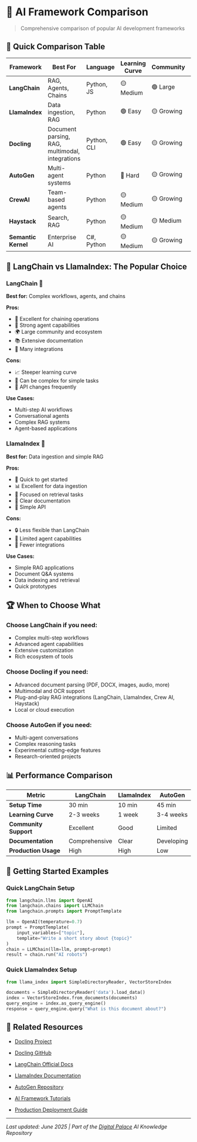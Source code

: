 # 🔄 AI Framework Comparison

> Comprehensive comparison of popular AI development frameworks

## 🚀 **Quick Comparison Table**

| Framework | Best For | Language | Learning Curve | Community | Production Ready |
|-----------|----------|----------|----------------|-----------|------------------|
| **LangChain** | RAG, Agents, Chains | Python, JS | 🟡 Medium | 🟢 Large | ✅ Yes |
| **LlamaIndex** | Data ingestion, RAG | Python | 🟢 Easy | 🟡 Growing | ✅ Yes |
| **Docling** | Document parsing, RAG, multimodal, integrations | Python, CLI | 🟢 Easy | 🟡 Growing | ✅ Yes |
| **AutoGen** | Multi-agent systems | Python | 🔴 Hard | 🟡 Growing | ⚠️ Experimental |
| **CrewAI** | Team-based agents | Python | 🟡 Medium | 🟡 Growing | ✅ Yes |
| **Haystack** | Search, RAG | Python | 🟡 Medium | 🟡 Medium | ✅ Yes |
| **Semantic Kernel** | Enterprise AI | C#, Python | 🟡 Medium | 🟡 Growing | ✅ Yes |

## 🎯 **LangChain vs LlamaIndex: The Popular Choice**

### **LangChain** 🦜
**Best for:** Complex workflows, agents, and chains

**Pros:**
- 🔗 Excellent for chaining operations
- 🤖 Strong agent capabilities
- 🌍 Large community and ecosystem
- 📚 Extensive documentation
- 🔌 Many integrations

**Cons:**
- 📈 Steeper learning curve
- 🧩 Can be complex for simple tasks
- 🔄 API changes frequently

**Use Cases:**
- Multi-step AI workflows
- Conversational agents
- Complex RAG systems
- Agent-based applications

### **LlamaIndex** 🦙
**Best for:** Data ingestion and simple RAG

**Pros:**
- 🚀 Quick to get started
- 📊 Excellent for data ingestion
- 🎯 Focused on retrieval tasks
- 📖 Clear documentation
- 🔧 Simple API

**Cons:**
- 🔒 Less flexible than LangChain
- 🤖 Limited agent capabilities
- 🔌 Fewer integrations

**Use Cases:**
- Simple RAG applications
- Document Q&A systems
- Data indexing and retrieval
- Quick prototypes

## 🏆 **When to Choose What**

### Choose **LangChain** if you need:
- Complex multi-step workflows
- Advanced agent capabilities
- Extensive customization
- Rich ecosystem of tools


### Choose **Docling** if you need:
- Advanced document parsing (PDF, DOCX, images, audio, more)
- Multimodal and OCR support
- Plug-and-play RAG integrations (LangChain, LlamaIndex, Crew AI, Haystack)
- Local or cloud execution

### Choose **AutoGen** if you need:
- Multi-agent conversations
- Complex reasoning tasks
- Experimental cutting-edge features
- Research-oriented projects

## 📊 **Performance Comparison**

| Metric | LangChain | LlamaIndex | AutoGen |
|--------|-----------|------------|---------|
| **Setup Time** | 30 min | 10 min | 45 min |
| **Learning Curve** | 2-3 weeks | 1 week | 3-4 weeks |
| **Community Support** | Excellent | Good | Limited |
| **Documentation** | Comprehensive | Clear | Developing |
| **Production Usage** | High | High | Low |

## 🚀 **Getting Started Examples**

### Quick LangChain Setup
```python
from langchain.llms import OpenAI
from langchain.chains import LLMChain
from langchain.prompts import PromptTemplate

llm = OpenAI(temperature=0.7)
prompt = PromptTemplate(
    input_variables=["topic"],
    template="Write a short story about {topic}"
)
chain = LLMChain(llm=llm, prompt=prompt)
result = chain.run("AI robots")
```

### Quick LlamaIndex Setup
```python
from llama_index import SimpleDirectoryReader, VectorStoreIndex

documents = SimpleDirectoryReader('data').load_data()
index = VectorStoreIndex.from_documents(documents)
query_engine = index.as_query_engine()
response = query_engine.query("What is this document about?")
```


## 🔗 **Related Resources**
- [Docling Project](https://docling-project.github.io/docling/)
- [Docling GitHub](https://github.com/docling-project/docling)

- [LangChain Official Docs](https://docs.langchain.com/)
- [LlamaIndex Documentation](https://docs.llamaindex.ai/)
- [AutoGen Repository](https://github.com/microsoft/autogen)
- [AI Framework Tutorials](../guides/getting-started.md)
- [Production Deployment Guide](../guides/deployment.md)

---

*Last updated: June 2025 | Part of the [Digital Palace](../README.md) AI Knowledge Repository*
